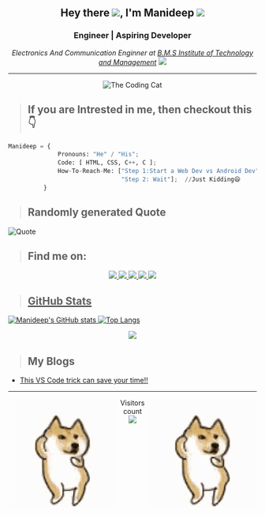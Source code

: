<h2 align="center">Hey there
 <img src="https://media.giphy.com/media/hvRJCLFzcasrR4ia7z/giphy.gif" width="30px">, I'm Manideep
 <img src="https://media.giphy.com/media/l1JJ7hRzqWBQ7dKys7/giphy.gif" width="50">
</h2>
 
<h3 align="center">Engineer | Aspiring Developer</h3> 

<p align="center">
 <em>Electronics And Communication Enginner at <a href="https://bmsit.ac.in/">B.M.S Institute of Technology and Management</a>
 <img src="https://media.giphy.com/media/YS1oEkcJAcq1q/giphy.gif" width="30"></em>
</p>
 
***

<p align="center">
   <img height="300px" width="550px" src="https://media.giphy.com/media/VekcnHOwOI5So/giphy.gif" alt="The Coding Cat"/>
</p>
 
><h2>If you are Intrested in me, then checkout this👇</h2>
 
 ```Python
Manideep = {
               Pronouns: "He" / "His";
               Code: [ HTML, CSS, C++, C ];
               How-To-Reach-Me: ["Step 1:Start a Web Dev vs Android Dev"
                                 "Step 2: Wait"];  //Just Kidding😄
           }
```

><h2>Randomly generated Quote</h2>
 ![Quote](https://github-readme-quotes.herokuapp.com/quote?theme=material-palenight&animation=grow_out_in&layout=default&font=default)
 
><h2>Find me on:</h2>

<div align="center">
<a href="https://twitter.com/Manideep085"><img src="https://img.shields.io/badge/Twitter-1DA1F2?style=for-the-badge&logo=twitter&logoColor=white">
<a href="https://www.linkedin.com/in/manideep-k-02a4b0208/"><img src="https://img.shields.io/badge/LinkedIn-0077B5?style=for-the-badge&logo=linkedin&logoColor=white">
<a href="https://hashnode.com/@Manideep01"><img src="https://img.shields.io/badge/Hashnode-2962FF?style=for-the-badge&logo=hashnode&logoColor=white">
<a href="https://www.instagram.com/mani_0248/"><img src="https://img.shields.io/badge/Instagram-E4405F?style=for-the-badge&logo=instagram&logoColor=white">
<a href="https://www.hackerrank.com/kunjetimanideep"><img src="https://img.shields.io/badge/-Hackerrank-2EC866?style=for-the-badge&logo=HackerRank&logoColor=white">
</div>

><h2>GitHub Stats</h2>

![Manideep's GitHub stats](https://github-readme-stats.vercel.app/api?username=Manideep-Kunjeti&show_icons=true&theme=radical)
[![Top Langs](https://github-readme-stats.vercel.app/api/top-langs/?username=Manideep-Kunjeti&layout=compact&theme=radical)](https://github.com/Manideep-Kunjeti/github-readme-stats)
<p align="center">
 <img src="https://github-readme-streak-stats.herokuapp.com?user=Manideep-Kunjeti&theme=dark&stroke=DD2727">
</p>
 
><h2>My Blogs</h2>
 <!-- BLOG-POST-LIST:START -->
 - [This VS Code trick can save your time!!](https://kunjetimanideep.hashnode.dev/this-vs-code-trick-can-save-your-time)
 <!-- BLOG-POST-LIST:END -->
 
---
 
<img align="left" alt="Doge" width="" src="dogegif.gif" />
<img align="right" alt="Doge" width="" src="dogegif.gif" />
<p align="center"> 
   Visitors count<br>
   <img src="https://profile-counter.glitch.me/Manideep-Kunjeti/count.svg" />
</p>
 
